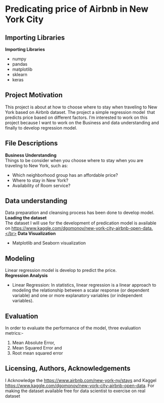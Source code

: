 # Predicating price of Airbnb in New York City

## Importing Libraries
**Importing Libraries**</br>
* numpy
* pandas
* matplotlib
* sklearn
* keras

## Project Motivation
This project is about at how to choose where to stay when traveling to New York based on Airbnb dataset. The project a simple regression model that predicts price based on different factors. I’m interested to work on this project because I want to work on the Business and data understanding and finally to develop regression model. </br>

## File Descriptions 
**Business Understanding**</br>
Things to be consider when you choose where to stay when you are traveling to New York, such as:
* Which neighborhood group has an affordable price?
* Where to stay in New York?
* Availability of Room service? 
## Data understanding 
Data preparation and cleansing process has been done to develop model.</br>
**Loading the dataset**</br>
The dataset I will use for the development of predication model is available on https://www.kaggle.com/dgomonov/new-york-city-airbnb-open-data.</br>
**Data Visualization**</br>
* Matplotlib and Seaborn visualization </br>
## Modeling 
Linear regression model is develop to predict the price.</br>
**Regression Analysis**</br>
  * Linear Regression: In statistics, linear regression is a linear approach to modeling the relationship between a scalar response (or dependent variable) and one or more explanatory variables (or independent variables). 
## Evaluation 
In order to evaluate the performance of the model, three evaluation metrics:-</br>
1. Mean Absolute Error, 
2. Mean Squared Error and 
2. Root mean squared error 
## Licensing, Authors, Acknowledgements
I Acknowledge the https://www.airbnb.com/new-york-ny/stays and Kaggel https://www.kaggle.com/dgomonov/new-york-city-airbnb-open-data. For making the dataset available free for data scientist to exercise on real dataset
